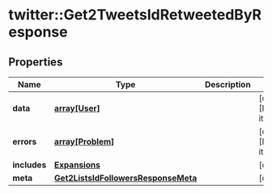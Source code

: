 # twitter::Get2TweetsIdRetweetedByResponse


## Properties
Name | Type | Description | Notes
------------ | ------------- | ------------- | -------------
**data** | [**array[User]**](User.md) |  | [optional] [Min. items: 1] 
**errors** | [**array[Problem]**](Problem.md) |  | [optional] [Min. items: 1] 
**includes** | [**Expansions**](Expansions.md) |  | [optional] 
**meta** | [**Get2ListsIdFollowersResponseMeta**](Get2ListsIdFollowersResponse_meta.md) |  | [optional] 


